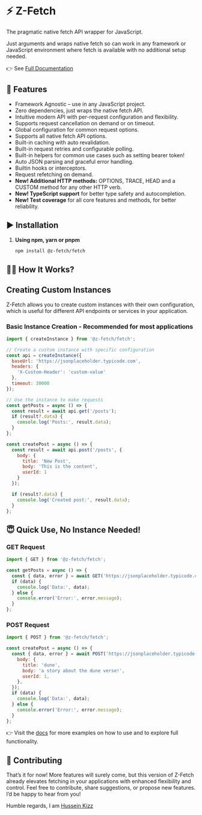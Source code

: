 # ⚡ Z-Fetch

The pragmatic native fetch API wrapper for JavaScript.

Just arguments and wraps native fetch so can work in any framework or JavaScript environment where fetch is available with no additional setup needed.

👉 See [Full Documentation](https://z-fetch.github.io/z-fetch/)

## 🚀 Features

- Framework Agnostic – use in any JavaScript project.
- Zero dependencies, just wraps the native fetch API.
- Intuitive modern API with per-request configuration and flexibility.
- Supports request cancellation on demand or on timeout.
- Global configuration for common request options.
- Supports all native fetch API options.
- Built-in caching with auto revalidation.
- Built-in request retries and configurable polling.
- Built-in helpers for common use cases such as setting bearer token!
- Auto JSON parsing and graceful error handling.
- Builtin hooks or interceptors.
- Request refetching on demand.
- **New! Additional HTTP methods:** OPTIONS, TRACE, HEAD and a CUSTOM method for any other HTTP verb.
- **New! TypeScript support** for better type safety and autocompletion.
- **New! Test coverage** for all core features and methods, for better reliability.

## ▶️ Installation

1. **Using npm, yarn or pnpm**

   ```bash
   npm install @z-fetch/fetch
   ```

## 🧑‍💻 How It Works?

## Creating Custom Instances

Z-Fetch allows you to create custom instances with their own configuration, which is useful for different API endpoints or services in your application.

### Basic Instance Creation - Recommended for most applications

```js
import { createInstance } from '@z-fetch/fetch';

// Create a custom instance with specific configuration
const api = createInstance({
  baseUrl: 'https://jsonplaceholder.typicode.com',
  headers: {
    'X-Custom-Header': 'custom-value'
  },
  timeout: 30000
});

// Use the instance to make requests
const getPosts = async () => {
  const result = await api.get('/posts');
  if (result?.data) {
    console.log('Posts:', result.data);
  }
};

const createPost = async () => {
  const result = await api.post('/posts', {
    body: {
      title: 'New Post',
      body: 'This is the content',
      userId: 1
    }
  });

  if (result?.data) {
    console.log('Created post:', result.data);
  }
};
```

## 😇 Quick Use, No Instance Needed!

### GET Request

```js
import { GET } from '@z-fetch/fetch';

const getPosts = async () => {
  const { data, error } = await GET('https://jsonplaceholder.typicode.com/posts');
  if (data) {
    console.log('Data:', data);
  } else {
    console.error('Error:', error.message);
  }
};
```

### POST Request

```js
import { POST } from '@z-fetch/fetch';

const createPost = async () => {
  const { data, error } = await POST('https://jsonplaceholder.typicode.com/posts', {
    body: {
      title: 'dune',
      body: 'a story about the dune verse!',
      userId: 1,
    },
  });
  if (data) {
    console.log('Data:', data);
  } else {
    console.error('Error:', error.message);
  }
};
```

👉 Visit the [docs](https://z-fetch.github.io/z-fetch/docs) for more examples on how to use and to explore full functionality.

## 🌟 Contributing

That’s it for now! More features will surely come, but this version of Z-Fetch already elevates fetching in your applications with enhanced flexibility and control.
Feel free to contribute, share suggestions, or propose new features. I’d be happy to hear from you!

Humble regards,
I am [Hussein Kizz](mailto:hssnkizz@gmail.com)
